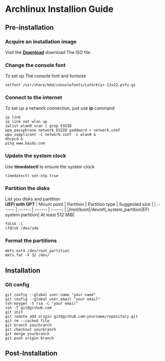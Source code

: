 # Archlinux Installion Guide
## Pre-installation
### Acquire an installation image
Visit the [**Download**](https://archlinux.org/download/) download The ISO file
### Change the console font
To set up The console font and fontsize
```
setfont /usr/share/kbd/consolefonts/LatGrkCyr-12x22.psfu.gz
```
### Connect to the internet
To set up a network connection, just use **ip** command
```
ip link
ip link set wlan up
iwlist wlan0 scan | grep ESSID
wpa_passphrase network_ESSID paddword > network.conf
wpa_supplicant -c network.conf -i wlan0 &
dhcpcd &
ping www.baidu.com
```
### Update the system clock
Use **timedatectl** to ensure the system clock
```
timedatectl set-ntp true
```
### Partition the disks
List you disks and partition  
**UEFI with GPT**
| Mount point | Partition | Partition type | Suggested size |
| :-----: | :-----: | :-----: | :-----: |
|/mnt/boot|/dev/efi_system_partition|EFI system partition| At least 512 MiB|
```
fdisk -l
cfdisk /dev/sda
```
### Format the partitions
```
mkfs.ext4 /dev/root_partition
mkfs.fat -F 32 /dev/
```

## Installation
### Git config
```
git config --global user.name "your name"
git config --global user.email "your email"
ssh-keygen -t rsa -C "your email"
ssh -T git@github.com
git init
git remote add origin git@github.com:yourname/repository.git
git rm --cached file
git branch yourbranch
git checkout yourbranch
git merge yourbranch
git push origin branch
```
## Post-Installation



